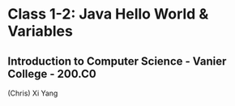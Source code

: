 # Class 1-2: Java Hello World & Variables
## Introduction to Computer Science - Vanier College - 200.C0
(Chris) Xi Yang